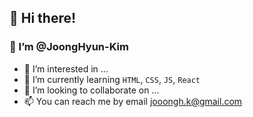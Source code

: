 ## 👋 Hi there!


### 🌱 I’m @JoongHyun-Kim
- 👀 I’m interested in ...
- 🌱 I’m currently learning `HTML`, `CSS`, `JS`, `React`
- 💞️ I’m looking to collaborate on ...
- 📫 You can reach me by email jooongh.k@gmail.com

<!---
JoongHyun-Kim/JoongHyun-Kim is a ✨ special ✨ repository because its `README.md` (this file) appears on your GitHub profile.
You can click the Preview link to take a look at your changes.
--->
